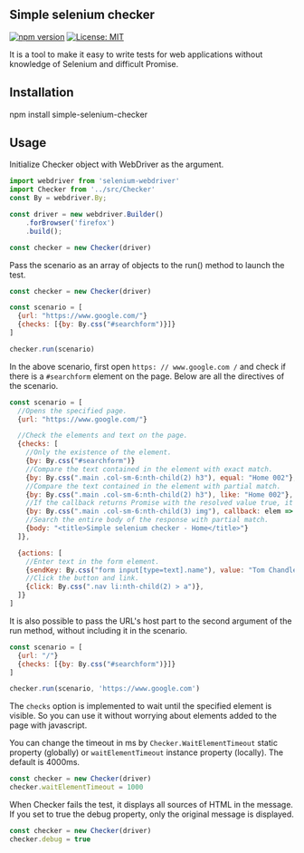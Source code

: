## Simple selenium checker

[![npm version](https://badge.fury.io/js/simple-selenium-checker.svg)](https://badge.fury.io/js/simple-selenium-checker)
[![License: MIT](https://img.shields.io/badge/License-MIT-yellow.svg)](https://opensource.org/licenses/MIT)

It is a tool to make it easy to write tests for web applications without knowledge of Selenium and difficult Promise.

## Installation

npm install simple-selenium-checker

## Usage

Initialize Checker object with WebDriver as the argument.

```js
import webdriver from 'selenium-webdriver'
import Checker from '../src/Checker'
const By = webdriver.By;

const driver = new webdriver.Builder()
    .forBrowser('firefox')
    .build();

const checker = new Checker(driver)
```

Pass the scenario as an array of objects to the run() method to launch the test.

```js
const checker = new Checker(driver)

const scenario = [
  {url: "https://www.google.com/"}
  {checks: [{by: By.css("#searchform")}]}
]

checker.run(scenario)
```

In the above scenario, first open `https: // www.google.com /` and check if there is a `#searchform` element on the page. Below are all the directives of the scenario.

```js
const scenario = [
  //Opens the specified page.
  {url: "https://www.google.com/"}

  //Check the elements and text on the page.
  {checks: [
    //Only the existence of the element.
    {by: By.css("#searchform")}
    //Compare the text contained in the element with exact match.
    {by: By.css(".main .col-sm-6:nth-child(2) h3"), equal: "Home 002"},
    //Compare the text contained in the element with partial match.
    {by: By.css(".main .col-sm-6:nth-child(2) h3"), like: "Home 002"},
    //If the callback returns Promise with the resolved value true, it succeeds and fails if it returns Promise with false.
    {by: By.css(".main .col-sm-6:nth-child(3) img"), callback: elem => elem.getAttribute("alt").then(alt => alt == "Home alt 003")},
    //Search the entire body of the response with partial match.
    {body: "<title>Simple selenium checker - Home</title>"}
  ]},

  {actions: [
    //Enter text in the form element.
    {sendKey: By.css("form input[type=text].name"), value: "Tom Chandler"},
    //Click the button and link.
    {click: By.css(".nav li:nth-child(2) > a")},
  ]}
]
```

It is also possible to pass the URL's host part to the second argument of the run method, without including it in the scenario.

```js
const scenario = [
  {url: "/"}
  {checks: [{by: By.css("#searchform")}]}
]

checker.run(scenario, 'https://www.google.com')
```

The `checks` option is implemented to wait until the specified element is visible. So you can use it without worrying about elements added to the page with javascript.

You can change the timeout in ms by `Checker.WaitElementTimeout` static property (globally) or `waitElementTimeout` instance property (locally). The default is 4000ms.

```js
const checker = new Checker(driver)
checker.waitElementTimeout = 1000
```

When Checker fails the test, it displays all sources of HTML in the message. If you set to true the debug property, only the original message is displayed.


```js
const checker = new Checker(driver)
checker.debug = true
```

